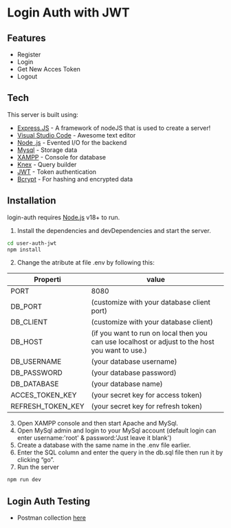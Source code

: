 # Login Auth with JWT

## Features

- Register
- Login
- Get New Acces Token
- Logout


## Tech

This server is built using:

- [Express.JS](https://expressjs.com/) - A framework of nodeJS that is used to create a server!
- [Visual Studio Code](https://code.visualstudio.com/) - Awesome text editor
- [Node .js](https://nodejs.org/) - Evented I/O for the backend
- [Mysql](https://www.mysql.com/) - Storage data
- [XAMPP](https://www.apachefriends.org/index.html) - Console for database
- [Knex](https://knexjs.org/) - Query builder
- [JWT](https://jwt.io/) - Token authentication
- [Bcrypt](https://www.npmjs.com/package/bcrypt) - For hashing and encrypted data


## Installation

login-auth requires [Node.js](https://nodejs.org/) v18+ to run.

1. Install the dependencies and devDependencies and start the server.

```sh
cd user-auth-jwt
npm install
```

2. Change the atribute at file .env by following this:

| Properti | value |
| ------ | ------ |
| PORT | 8080 |
| DB_PORT | (customize with your database client port) |
| DB_CLIENT | (customize with your database client) |
| DB_HOST | (if you want to run on local then you can use localhost or adjust to the host you want to use.) |
| DB_USERNAME | (your database username) |
| DB_PASSWORD | (your database password) |
| DB_DATABASE | (your database name) |
| ACCES_TOKEN_KEY | (your secret key for access token) |
| REFRESH_TOKEN_KEY | (your secret key for refresh token) |

3. Open XAMPP console and then start Apache and MySql.
4. Open MySql admin and login to your MySql account (default login can enter username:'root' & password:'Just leave it blank')
5. Create a database with the same name in the .env file earlier.
6. Enter the SQL column and enter the query in the db.sql file then run it by clicking “go”.
7. Run the server
```sh
npm run dev 
```
## Login Auth Testing
- Postman collection [here](https://elements.getpostman.com/redirect?entityId=24348936-6656032c-9d34-4955-b9de-5b5c553a4658&entityType=collection)


